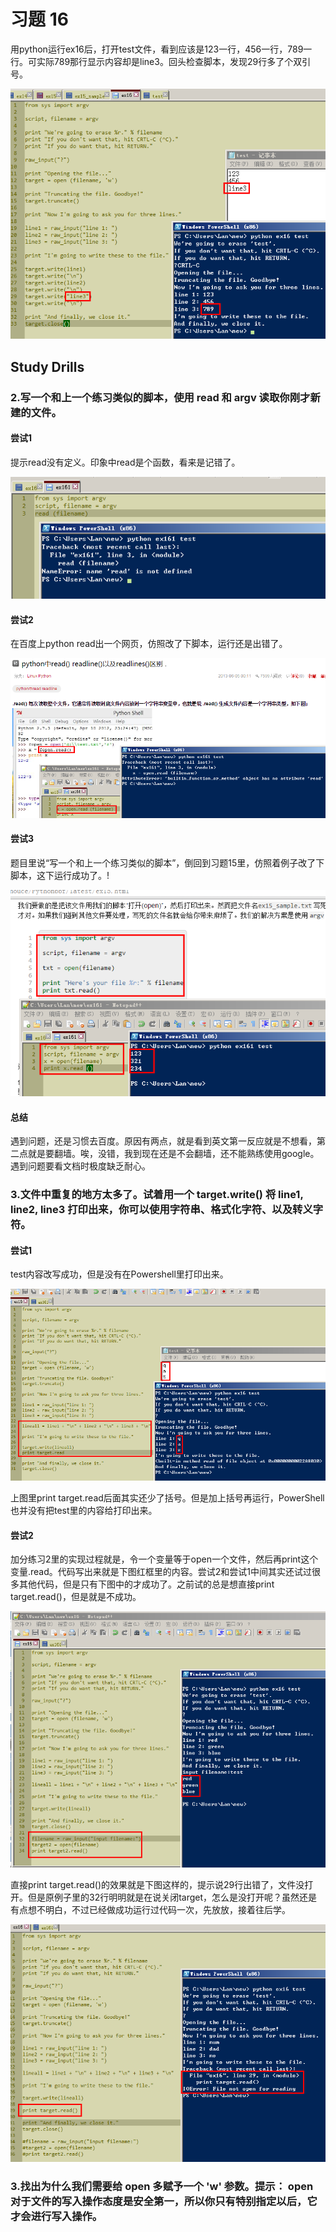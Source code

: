 # 习题 16

用python运行ex16后，打开test文件，看到应该是123一行，456一行，789一行。可实际789那行显示内容却是line3。回头检查脚本，发现29行多了个双引号。

![](ex161.png)

## Study Drills

### 2.写一个和上一个练习类似的脚本，使用 read 和 argv 读取你刚才新建的文件。

#### 尝试1 

提示read没有定义。印象中read是个函数，看来是记错了。

![](ex162.png)

#### 尝试2

在百度上python read出一个网页，仿照改了下脚本，运行还是出错了。

![](ex163.png)

#### 尝试3
题目里说“写一个和上一个练习类似的脚本”，倒回到习题15里，仿照着例子改了下脚本，这下运行成功了。!

![](ex164.png)

#### 总结

遇到问题，还是习惯去百度。原因有两点，就是看到英文第一反应就是不想看，第二点就是要翻墙。唉，没错，我到现在还是不会翻墙，还不能熟练使用google。遇到问题要看文档时极度缺乏耐心。

### 3.文件中重复的地方太多了。试着用一个 target.write() 将 line1, line2, line3 打印出来，你可以使用字符串、格式化字符、以及转义字符。

#### 尝试1

test内容改写成功，但是没有在Powershell里打印出来。

![](ex165.png)

上图里print target.read后面其实还少了括号。但是加上括号再运行，PowerShell也并没有把test里的内容给打印出来。

#### 尝试2
加分练习2里的实现过程就是，令一个变量等于open一个文件，然后再print这个变量.read。代码写出来就是下图红框里的内容。尝试2和尝试1中间其实还试过很多其他代码，但是只有下图中的才成功了。之前试的总是想直接print target.read()，但是就是不成功。

![](ex166.png)

直接print target.read()的效果就是下图这样的，提示说29行出错了，文件没打开。但是原例子里的32行明明就是在说关闭target，怎么是没打开呢？虽然还是有点想不明白，不过已经做成功运行过代码一次，先放放，接着往后学。

![](ex167.png)

### 3.找出为什么我们需要给 open 多赋予一个 'w' 参数。提示： open 对于文件的写入操作态度是安全第一，所以你只有特别指定以后，它才会进行写入操作。

